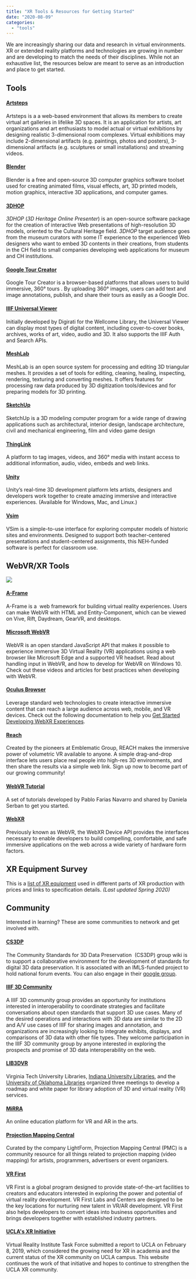 ```yaml
---
title: "XR Tools & Resources for Getting Started"
date: "2020-08-09"
categories: 
  - "tools"
---
```


We are increasingly sharing our data and research in virtual environments. XR or extended reality platforms and technologies are growing in number and are developing to match the needs of their disciplines. While not an exhaustive list, the resources below are meant to serve as an introduction and place to get started.

## Tools

#### [Artsteps](https://www.artsteps.com/)

Artsteps is a a web-based environment that allows its members to create virtual art galleries in lifelike 3D spaces. It is an application for artists, art organizations and art enthusiasts to model actual or virtual exhibitions by designing realistic 3-dimensional room complexes. Virtual exhibitions may include 2-dimensional artifacts (e.g. paintings, photos and posters), 3-dimensional artifacts (e.g. sculptures or small installations) and streaming videos.

#### [Blender](https://www.blender.org/)

Blender is a free and open-source 3D computer graphics software toolset used for creating animated films, visual effects, art, 3D printed models, motion graphics, interactive 3D applications, and computer games.

#### [3DHOP](http://3dhop.net/)

_3DHOP_ (_3D Heritage Online Presenter_) is an open-source software package for the creation of interactive Web presentations of high-resolution 3D models, oriented to the Cultural Heritage field. _3DHOP_ target audience goes from the museum curators with some IT experience to the experienced Web designers who want to embed 3D contents in their creations, from students in the CH field to small companies developing web applications for museum and CH institutions. 

#### [Google Tour Creator](https://arvr.google.com/tourcreator/)

Google Tour Creator is a browser-based platforms that allows users to build immersive, 360° tours . By uploading 360° images, users can add text and image annotations, publish, and share their tours as easily as a Google Doc.

#### [IIIF Universal Viewer](https://showcase.iiif.io/showcase/uv/)

Initially developed by Digirati for the Wellcome Library, the Universal Viewer can display most types of digital content, including cover-to-cover books, archives, works of art, video, audio and 3D. It also supports the IIIF Auth and Search APIs. 

#### [MeshLab](http://www.meshlab.net/)

MeshLab is an open source system for processing and editing 3D triangular meshes. It provides a set of tools for editing, cleaning, healing, inspecting, rendering, texturing and converting meshes. It offers features for processing raw data produced by 3D digitization tools/devices and for preparing models for 3D printing. 

#### [SketchUp](https://www.sketchup.com/plans-and-pricing/sketchup-free)

SketchUp is a 3D modeling computer program for a wide range of drawing applications such as architectural, interior design, landscape architecture, civil and mechanical engineering, film and video game design 

#### [ThingLink](https://www.thinglink.com/)

A platform to tag images, videos, and 360° media with instant access to additional information, audio, video, embeds and web links.

#### [Unity](https://unity.com/)

Unity’s real-time 3D development platform lets artists, designers and developers work together to create amazing immersive and interactive experiences. (Available for Windows, Mac, and Linux.)

#### [Vsim](https://vsim.library.ucla.edu/xmlui/)

VSim is a simple-to-use interface for exploring computer models of historic sites and environments. Designed to support both teacher-centered presentations and student-centered assignments, this NEH-funded software is perfect for classroom use.

## WebVR/XR Tools

![](images/WebVR.png)

#### [A-Frame](https://aframe.io/)

A-Frame is a  web framework for building virtual reality experiences. Users can make WebVR with HTML and Entity-Component, which can be viewed on Vive, Rift, Daydream, GearVR, and desktops.

#### [Microsoft WebVR](https://docs.microsoft.com/en-us/microsoft-edge/webvr/)

WebVR is an open standard JavaScript API that makes it possible to experience immersive 3D Virtual Reality (VR) applications using a web browser like Microsoft Edge and a supported VR headset. Read about handling input in WebVR, and how to develop for WebVR on Windows 10. Check out these videos and articles for best practices when developing with WebVR.

#### [Oculus Browser](https://developer.oculus.com/webxr/)

Leverage standard web technologies to create interactive immersive content that can reach a large audience across web, mobile, and VR devices. Check out the following documentation to help you [Get Started Developing WebXR Experiences](https://developer.oculus.com/documentation/oculus-browser/browser-get-started/).

#### [Reach](https://www.reach.love/)

Created by the pioneers at Emblematic Group, REACH makes the immersive power of volumetric VR available to anyone. A simple drag-and-drop interface lets users place real people into high-res 3D environments, and then share the results via a simple web link. Sign up now to become part of our growing community!

#### [WebVR Tutorial](https://html5hive.org/vr-webvr-tutorial/)

A set of tutorials developed by Pablo Farias Navarro and shared by Daniela Serban to get you started.

#### [WebXR](https://www.w3.org/TR/webxr/)

Previously known as WebVR, the WebXR Device API provides the interfaces necessary to enable developers to build compelling, comfortable, and safe immersive applications on the web across a wide variety of hardware form factors.

## XR Equipment Survey

This is a [list of XR equipment](https://docs.google.com/spreadsheets/d/1Iy3i5cyW01pPL6S7pZ0QWSn9XImuBkLOTzrIMgImjFk/edit?usp=sharing) used in different parts of XR production with prices and links to specification details. _(Last updated Spring 2020)_

## Community

Interested in learning? These are some communities to network and get involved with.

#### [CS3DP](https://osf.io/ewt2h/wiki/home/)

The Community Standards for 3D Data Preservation  (CS3DP) group wiki is to support a collaborative environment for the development of standards for digital 3D data preservation. It is associated with an IMLS-funded project to hold national forum events. You can also engage in their [google group](https://groups.google.com/forum/#!forum/community-standards-for-3d-data-preservation-cs3dp).

#### [IIIF 3D Community](https://iiif.io/community/groups/3d/)

A IIIF 3D community group provides an opportunity for institutions interested in interoperability to coordinate strategies and facilitate conversations about open standards that support 3D use cases. Many of the desired operations and interactions with 3D data are similar to the 2D and A/V use cases of IIIF for sharing images and annotation, and organizations are increasingly looking to integrate exhibits, displays, and comparisons of 3D data with other file types. They welcome participation in the IIIF 3D community group by anyone interested in exploring the prospects and promise of 3D data interoperability on the web.

#### [LIB3DVR](https://lib.vt.edu/research-teaching/lib3dvr.html)

Virginia Tech University Libraries, [Indiana University Libraries](https://libraries.indiana.edu/), and the [University of Oklahoma Libraries](https://libraries.ou.edu/frontpage) organized three meetings to develop a roadmap and white paper for library adoption of 3D and virtual reality (VR) services.

#### [MiRRA](https://www.miraa.org/)

An online education platform for VR and AR in the arts.

#### [Projection Mapping Central](http://projection-mapping.org/)

Curated by the company LightForm, Projection Mapping Central (PMC) is a community resource for all things related to projection mapping (video mapping) for artists, programmers, advertisers or event organizers.

#### [VR First](https://www.vrfirst.com/)

VR First is a global program designed to provide state-of-the-art facilities to creators and educators interested in exploring the power and potential of virtual reality development. VR First Labs and Centers are designed to be the key locations for nurturing new talent in VR/AR development. VR First also helps developers to convert ideas into business opportunities and brings developers together with established industry partners.

#### [UCLA's XR Initiative](https://x-reality.humspace.ucla.edu/)

Virtual Reality Institute Task Force submitted a report to UCLA on February 8, 2019, which considered the growing need for XR in academia and the current status of the XR community on UCLA campus. This website continues the work of that initiative and hopes to continue to strengthen the UCLA XR community.

